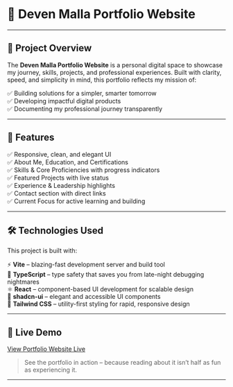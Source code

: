 # 🌟 Deven Malla Portfolio Website

---

## 📜 Project Overview

The **Deven Malla Portfolio Website** is a personal digital space to showcase my journey, skills, projects, and professional experiences. Built with clarity, speed, and simplicity in mind, this portfolio reflects my mission of:

✅ Building solutions for a simpler, smarter tomorrow  
✅ Developing impactful digital products  
✅ Documenting my professional journey transparently

---

## 🚀 Features

✅ Responsive, clean, and elegant UI  
✅ About Me, Education, and Certifications  
✅ Skills & Core Proficiencies with progress indicators  
✅ Featured Projects with live status  
✅ Experience & Leadership highlights  
✅ Contact section with direct links  
✅ Current Focus for active learning and building

---

## 🛠️ Technologies Used

This project is built with:

⚡ **Vite** – blazing-fast development server and build tool  
📝 **TypeScript** – type safety that saves you from late-night debugging nightmares  
⚛️ **React** – component-based UI development for scalable design  
🎨 **shadcn-ui** – elegant and accessible UI components  
💨 **Tailwind CSS** – utility-first styling for rapid, responsive design

---

## 🔗 Live Demo

[View Portfolio Website Live](https://your-deployment-link.com)

> See the portfolio in action – because reading about it isn’t half as fun as experiencing it.

---

